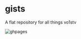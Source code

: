 # gists
A flat repository for all things vo1stv

![ghpages](https://github.com/vo1stv/gists/workflows/ghpages/badge.svg?event=schedule)
